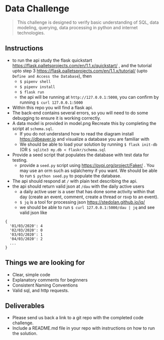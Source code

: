 # Data Challenge

> This challenge is designed to verify basic understanding of SQL, data modeling,
> querying, data processing in python and internet technologies.

## Instructions

- to run the api study the flask quickstart https://flask.palletsprojects.com/en/1.1.x/quickstart/ , and the tutorial upto step 3 https://flask.palletsprojects.com/en/1.1.x/tutorial/ (upto `Define and Access the Database`), then
  - `$ pipenv shell`
  - `$ pipenv install`
  - `$ flask run`
  - the api will be running at `http://127.0.0.1:5000`, you can confirm by running `$ curl 127.0.0.1:5000`
- Within this repo you will find a flask api.
- The back-end contains several errors, so you will need to do some debugging to ensure it is working correctly.
- A data model is provided in model.png Recreate this by completing the script at `schema.sql`.
  - If you do not understand how to read the diagram install https://dbeaver.io and visualize a database you are familiar with
  - We should be able to load your solution by running `$ flask init-db` (OR `$ sqlite3 my.db < flaskr/schema.sql`
- Provide a seed script that populates the database with test data for testing.
  - provide a `seed.py` script using https://pypi.org/project/Faker/ . You may use an orm such as sqlalchemy if you want. We should be able to run `$ python seed.py` to populate the database.
- The api should respond at `/` with plain text describing the api.
- the api should return valid json at `/dau` with the daily active users
  - a daily active user is a user that has done some activity within that day (create an event, comment, create a  thread or rsvp to an event).
  - `$ jq` is a tool for processing json https://stedolan.github.io/jq/
  - we should be able to run `$ curl 127.0.0.1:5000/dau | jq` and see valid json like
```
{
  '01/03/2020': 4
  '02/03/2020': 0
  '03/03/2020': 1
  '04/03/2020': 2
  ...
}
```

## Things we are looking for

- Clear, simple code
- Explanatory comments for beginners
- Consistent Naming Conventions
- Valid sql, and http requests.

## Deliverables

- Please send us back a link to a git repo with the completed code challenge. 
- Include a README.md file in your repo with instructions on how to run the solution.
